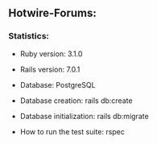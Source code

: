 ## Hotwire-Forums:

### Statistics:

* Ruby version: 3.1.0

* Rails version: 7.0.1

* Database: PostgreSQL

* Database creation: rails db:create

* Database initialization: rails db:migrate

* How to run the test suite: rspec
